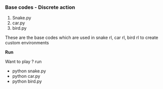 ### Base codes - Discrete action

1. Snake.py
2. car.py
3. bird.py

These are the base codes which are used in snake rl, car rl, bird rl to create custom environments

**Run**

Want to play ? run

- python snake.py
- python car.py
- python bird.py
